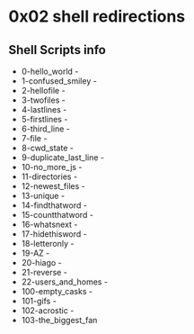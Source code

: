 # 0x02 shell redirections
## Shell Scripts info
* 0-hello_world -
* 1-confused_smiley -
* 2-hellofile -
* 3-twofiles -
* 4-lastlines -
* 5-firstlines -
* 6-third_line -
* 7-file -
* 8-cwd_state -
* 9-duplicate_last_line -
* 10-no_more_js -
* 11-directories -
* 12-newest_files -
* 13-unique -
* 14-findthatword -
* 15-countthatword -
* 16-whatsnext -
* 17-hidethisword -
* 18-letteronly -
* 19-AZ -
* 20-hiago -
* 21-reverse -
* 22-users_and_homes -
* 100-empty_casks -
* 101-gifs -
* 102-acrostic -
* 103-the_biggest_fan   
